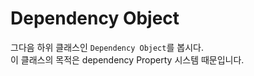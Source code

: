 # Dependency Object

그다음 하위 클래스인 `Dependency Object`를 봅시다.  
이 클래스의 목적은 dependency Property 시스템 때문입니다.  
